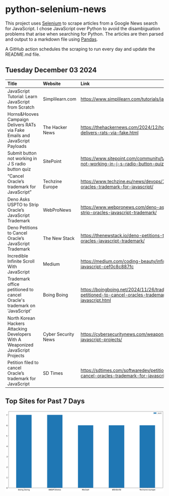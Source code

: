 # python-selenium-news

This project uses [Selenium](https://www.seleniumhq.org/) to scrape articles from a Google News search for JavaScript.
I chose JavaScript over Python to avoid the disambiguation problems that arise when searching for Python.
The articles are then parsed and output to a markdown file using [Pandas](https://pandas.pydata.org/).

A GitHub action schedules the scraping to run every day and update the README.md file.

## Tuesday December 03 2024


| Title                                                                           | Website             | Link                                                                                                         |
|:--------------------------------------------------------------------------------|:--------------------|:-------------------------------------------------------------------------------------------------------------|
| JavaScript Tutorial: Learn JavaScript from Scratch                              | Simplilearn.com     | https://www.simplilearn.com/tutorials/javascript-tutorial                                                    |
| Horns&Hooves Campaign Delivers RATs via Fake Emails and JavaScript Payloads     | The Hacker News     | https://thehackernews.com/2024/12/horns-campaign-delivers-rats-via-fake.html                                 |
| Submit button not working in J S radio button quiz                              | SitePoint           | https://www.sitepoint.com/community/t/submit-button-not-working-in-j-s-radio-button-quiz/464527              |
| “Cancel Oracle’s trademark for JavaScript”                                      | Techzine Europe     | https://www.techzine.eu/news/devops/126624/cancel-oracles-trademark-for-javascript/                          |
| Deno Asks USPTO to Strip Oracle’s JavaScript Trademark                          | WebProNews          | https://www.webpronews.com/deno-asks-uspto-to-strip-oracles-javascript-trademark/                            |
| Deno Petitions to Cancel Oracle’s JavaScript Trademark                          | The New Stack       | https://thenewstack.io/deno-petitions-to-cancel-oracles-javascript-trademark/                                |
| Incredible Infinite Scroll With JavaScript                                      | Medium              | https://medium.com/coding-beauty/infinite-scroll-javascript-cef0c8c887fc                                     |
| Trademark office petitioned to cancel Oracle's trademark on 'JavaScript'        | Boing Boing         | https://boingboing.net/2024/11/26/trademark-office-petitioned-to-cancel-oracles-trademark-on-javascript.html |
| North Korean Hackers Attacking Developers With A Weaponized JavaScript Projects | Cyber Security News | https://cybersecuritynews.com/weaponized-javascript-projects/                                                |
| Petition filed to cancel Oracle’s trademark for JavaScript                      | SD Times            | https://sdtimes.com/softwaredev/petition-filed-to-cancel-oracles-trademark-for-javascript/                   |
## Top Sites for Past 7 Days

![Graph of Top Sites](https://raw.githubusercontent.com/dan-mba/python-selenium-news/main/last-week.png)
